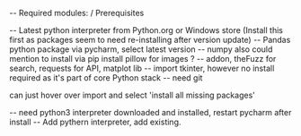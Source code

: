 -- Required modules: / Prerequisites

-- Latest python interpreter from Python.org or Windows store (Install this first as packages seem to need re-installing after version update)
-- Pandas python package via pycharm, select latest version
-- numpy also could mention to install via pip install
pillow for images ?
-- addon, theFuzz for search, requests for API, matplot lib
-- import tkinter, however no install required as it's part of core Python stack
-- need git

can just hover over import and select 'install all missing packages'

-- need python3 interpreter downloaded and installed, restart pycharm after install
-- Add pythern interpreter, add existing.